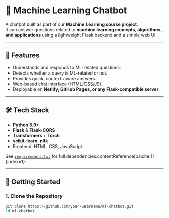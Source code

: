 # 🤖 Machine Learning Chatbot

A chatbot built as part of our **Machine Learning course project**.  
It can answer questions related to **machine learning concepts, algorithms, and applications** using a lightweight Flask backend and a simple web UI.

---

## 📌 Features
- Understands and responds to ML-related questions.
- Detects whether a query is ML-related or not.
- Provides quick, context-aware answers.
- Web-based chat interface (HTML/CSS/JS).
- Deployable on **Netlify, GitHub Pages, or any Flask-compatible server**.

---

## 🛠️ Tech Stack
- **Python 3.9+**
- **Flask** & **Flask-CORS**
- **Transformers** + **Torch**
- **scikit-learn**, **nltk**
- Frontend: HTML, CSS, JavaScript

See [`requirements.txt`](requirements.txt) for full dependencies:contentReference[oaicite:1]{index=1}.

---

## 🚀 Getting Started

### 1. Clone the Repository
```bash
git clone https://github.com/your-username/ml-chatbot.git
cd ml-chatbot
